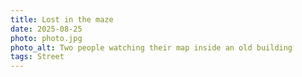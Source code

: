 ```yaml
---
title: Lost in the maze
date: 2025-08-25
photo: photo.jpg
photo_alt: Two people watching their map inside an old building
tags: Street
---
```

